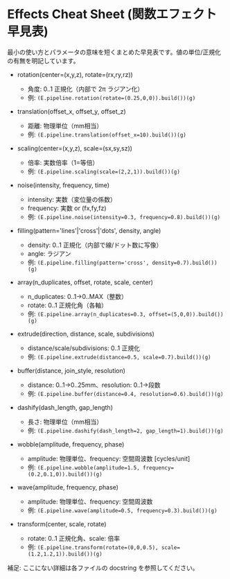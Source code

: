 # Effects Cheat Sheet (関数エフェクト早見表)

最小の使い方とパラメータの意味を短くまとめた早見表です。値の単位/正規化の有無を明記しています。

- rotation(center=(x,y,z), rotate=(rx,ry,rz))
  - 角度: 0..1 正規化（内部で 2π ラジアン化）
  - 例: `(E.pipeline.rotation(rotate=(0.25,0,0)).build())(g)`

- translation(offset_x, offset_y, offset_z)
  - 距離: 物理単位（mm相当）
  - 例: `(E.pipeline.translation(offset_x=10).build())(g)`

- scaling(center=(x,y,z), scale=(sx,sy,sz))
  - 倍率: 実数倍率（1=等倍）
  - 例: `(E.pipeline.scaling(scale=(2,2,1)).build())(g)`

- noise(intensity, frequency, time)
  - intensity: 実数（変位量の係数）
  - frequency: 実数 or (fx,fy,fz)
  - 例: `(E.pipeline.noise(intensity=0.3, frequency=0.8).build())(g)`

- filling(pattern='lines'|'cross'|'dots', density, angle)
  - density: 0..1 正規化（内部で線/ドット数に写像）
  - angle: ラジアン
  - 例: `(E.pipeline.filling(pattern='cross', density=0.7).build())(g)`

- array(n_duplicates, offset, rotate, scale, center)
  - n_duplicates: 0..1→0..MAX（整数）
  - rotate: 0..1 正規化角（各軸）
  - 例: `(E.pipeline.array(n_duplicates=0.3, offset=(5,0,0)).build())(g)`

- extrude(direction, distance, scale, subdivisions)
  - distance/scale/subdivisions: 0..1 正規化
  - 例: `(E.pipeline.extrude(distance=0.5, scale=0.7).build())(g)`

- buffer(distance, join_style, resolution)
  - distance: 0..1→0..25mm、resolution: 0..1→段数
  - 例: `(E.pipeline.buffer(distance=0.4, resolution=0.6).build())(g)`

- dashify(dash_length, gap_length)
  - 長さ: 物理単位（mm相当）
  - 例: `(E.pipeline.dashify(dash_length=2, gap_length=1).build())(g)`

- wobble(amplitude, frequency, phase)
  - amplitude: 物理単位、frequency: 空間周波数 [cycles/unit]
  - 例: `(E.pipeline.wobble(amplitude=1.5, frequency=(0.2,0.1,0)).build())(g)`

- wave(amplitude, frequency, phase)
  - amplitude: 物理単位、frequency: 空間周波数
  - 例: `(E.pipeline.wave(amplitude=0.5, frequency=0.3).build())(g)`

- transform(center, scale, rotate)
  - rotate: 0..1 正規化角、scale: 倍率
  - 例: `(E.pipeline.transform(rotate=(0,0,0.5), scale=(1.2,1.2,1)).build())(g)`

補足: ここにない詳細は各ファイルの docstring を参照してください。
